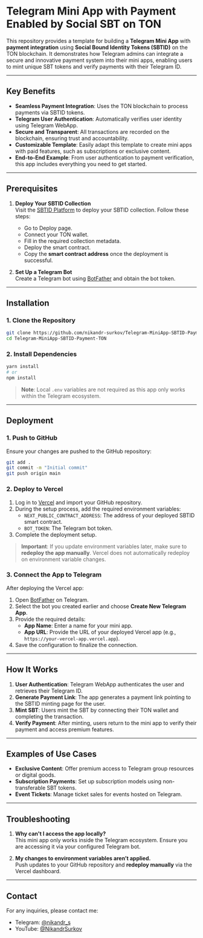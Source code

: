 # Telegram Mini App with Payment Enabled by Social SBT on TON

This repository provides a template for building a **Telegram Mini App** with **payment integration** using **Social Bound Identity Tokens (SBTID)** on the TON blockchain. It demonstrates how Telegram admins can integrate a secure and innovative payment system into their mini apps, enabling users to mint unique SBT tokens and verify payments with their Telegram ID.

---

## Key Benefits

- **Seamless Payment Integration**: Uses the TON blockchain to process payments via SBTID tokens.
- **Telegram User Authentication**: Automatically verifies user identity using Telegram WebApp.
- **Secure and Transparent**: All transactions are recorded on the blockchain, ensuring trust and accountability.
- **Customizable Template**: Easily adapt this template to create mini apps with paid features, such as subscriptions or exclusive content.
- **End-to-End Example**: From user authentication to payment verification, this app includes everything you need to get started.

---

## Prerequisites

1. **Deploy Your SBTID Collection**  
   Visit the [SBTID Platform](https://sbtid.nikandr.com) to deploy your SBTID collection. Follow these steps:
   - Go to Deploy page.
   - Connect your TON wallet.
   - Fill in the required collection metadata.
   - Deploy the smart contract.
   - Copy the **smart contract address** once the deployment is successful.

2. **Set Up a Telegram Bot**  
   Create a Telegram bot using [BotFather](https://t.me/BotFather) and obtain the bot token.

---

## Installation

### 1. Clone the Repository

```bash
git clone https://github.com/nikandr-surkov/Telegram-MiniApp-SBTID-Payment-TON.git
cd Telegram-MiniApp-SBTID-Payment-TON
```

### 2. Install Dependencies

```bash
yarn install
# or
npm install
```

> **Note**: Local `.env` variables are not required as this app only works within the Telegram ecosystem.

---

## Deployment

### 1. Push to GitHub

Ensure your changes are pushed to the GitHub repository:

```bash
git add .
git commit -m "Initial commit"
git push origin main
```

### 2. Deploy to Vercel

1. Log in to [Vercel](https://vercel.com/) and import your GitHub repository.
2. During the setup process, add the required environment variables:
   - `NEXT_PUBLIC_CONTRACT_ADDRESS`: The address of your deployed SBTID smart contract.
   - `BOT_TOKEN`: The Telegram bot token.
3. Complete the deployment setup.

> **Important**: If you update environment variables later, make sure to **redeploy the app manually**. Vercel does not automatically redeploy on environment variable changes.

### 3. Connect the App to Telegram

After deploying the Vercel app:

1. Open [BotFather](https://t.me/BotFather) on Telegram.
2. Select the bot you created earlier and choose **Create New Telegram App**.
3. Provide the required details:
   - **App Name**: Enter a name for your mini app.
   - **App URL**: Provide the URL of your deployed Vercel app (e.g., `https://your-vercel-app.vercel.app`).
4. Save the configuration to finalize the connection.

---

## How It Works

1. **User Authentication**: Telegram WebApp authenticates the user and retrieves their Telegram ID.
2. **Generate Payment Link**: The app generates a payment link pointing to the SBTID minting page for the user.
3. **Mint SBT**: Users mint the SBT by connecting their TON wallet and completing the transaction.
4. **Verify Payment**: After minting, users return to the mini app to verify their payment and access premium features.

---

## Examples of Use Cases

- **Exclusive Content**: Offer premium access to Telegram group resources or digital goods.
- **Subscription Payments**: Set up subscription models using non-transferable SBT tokens.
- **Event Tickets**: Manage ticket sales for events hosted on Telegram.

---

## Troubleshooting

1. **Why can't I access the app locally?**  
   This mini app only works inside the Telegram ecosystem. Ensure you are accessing it via your configured Telegram bot.

2. **My changes to environment variables aren’t applied.**  
   Push updates to your GitHub repository and **redeploy manually** via the Vercel dashboard.

---

## Contact

For any inquiries, please contact me:
- Telegram: [@nikandr_s](https://t.me/nikandr_s)
- YouTube: [@NikandrSurkov](https://www.youtube.com/@NikandrSurkov)